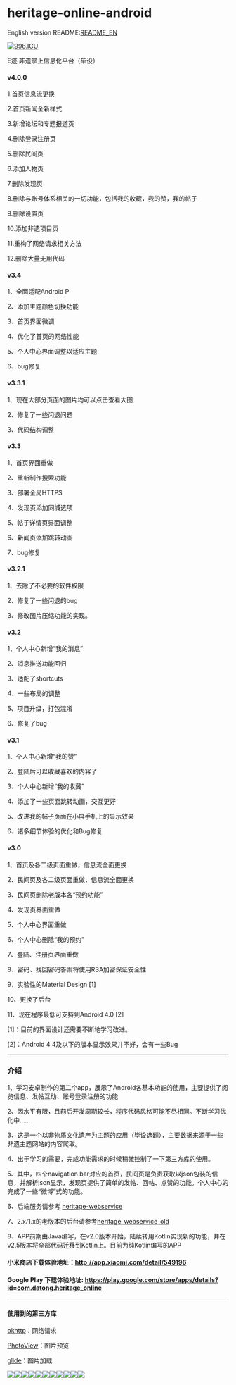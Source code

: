 
# heritage-online-android

English version README:[README_EN](https://github.com/sunkaiiii/heritage-online-android/blob/master/README_EN.md)

[![996.ICU](https://img.shields.io/badge/link-996.icu-red.svg)](https://996.icu) 

E迹 非遗掌上信息化平台（毕设）

#### v4.0.0 <br>

1.首页信息流更换

2.首页新闻全新样式

3.新增论坛和专题报道页

4.删除登录注册页

5.删除民间页

6.添加人物页

7.删除发现页

8.删除与账号体系相关的一切功能，包括我的收藏，我的赞，我的帖子

9.删除设置页

10.添加非遗项目页

11.重构了网络请求相关方法

12.删除大量无用代码

#### v3.4 <br>

1、全面适配Android P

2、添加主题颜色切换功能

3、首页界面微调

4、优化了首页的网络性能

5、个人中心界面调整以适应主题

6、bug修复

#### v3.3.1 <br>

1、现在大部分页面的图片均可以点击查看大图 

2、修复了一些闪退问题

3、代码结构调整

#### v3.3 <br>

1、首页界面重做

2、重新制作搜索功能

3、部署全局HTTPS

4、发现页添加同城选项

5、帖子详情页界面调整

6、新闻页添加跳转动画

7、bug修复

#### v3.2.1 <br>

1、去除了不必要的软件权限

2、修复了一些闪退的bug

3、修改图片压缩功能的实现。


#### v3.2 <br>

1、个人中心新增“我的消息”

2、消息推送功能回归

3、适配了shortcuts

4、一些布局的调整

5、项目升级，打包混淆

6、修复了bug


#### v3.1 <br>

1、个人中心新增“我的赞”

2、登陆后可以收藏喜欢的内容了

3、个人中心新增“我的收藏”

4、添加了一些页面跳转动画，交互更好

5、改进我的帖子页面在小屏手机上的显示效果

6、诸多细节体验的优化和Bug修复


#### v3.0 <br>

1、首页及各二级页面重做，信息流全面更换

2、民间页及各二级页面重做，信息流全面更换

3、民间页删除老版本各“预约功能”

4、发现页界面重做

5、个人中心界面重做

6、个人中心删除“我的预约”

7、登陆、注册页界面重做

8、密码、找回密码答案将使用RSA加密保证安全性

9、实验性的Material Design [1]

10、更换了后台

11、现在程序最低可支持到Android 4.0 [2]

  
[1]：目前的界面设计还需要不断地学习改进。

[2]：Android 4.4及以下的版本显示效果并不好，会有一些Bug
  

___

### 介绍

1、学习安卓制作的第二个app，展示了Android各基本功能的使用，主要提供了阅览信息、发帖互动、账号登录注册的功能

  

2、因水平有限，且前后开发周期较长，程序代码风格可能不尽相同。不断学习优化中……

  

3、这是一个以非物质文化遗产为主题的应用（毕设选题），主要数据来源于一些非遗主题网站的内容爬取。

  

4、出于学习的需要，完成功能需求的时候稍微控制了一下第三方库的使用。

  

5、其中，四个navigation bar对应的首页，民间页是负责获取以json包装的信息，并解析json显示，发现页提供了简单的发帖、回帖、点赞的功能。个人中心的完成了一些“微博”式的功能。



6、后端服务请参考 [heritage-webservice](https://github.com/sunkaiiii/heritage_webservice )



7、2.x/1.x的老版本的后台请参考[heritage_webservice_old](https://github.com/sunkaiiii/heritage_webservice_old)


  
8、APP前期由Java编写，在v2.0版本开始，陆续转用Kotlin实现新的功能，并在v2.5版本将全部代码迁移到Kotlin上。目前为纯Kotlin编写的APP

  
  

#### 小米商店下载体验地址：http://app.xiaomi.com/detail/549196

#### Google Play 下载体验地址: https://play.google.com/store/apps/details?id=com.datong.heritage_online

  
  

___

#### 使用到的第三方库



[okhttp](https://github.com/square/okhttp)：网络请求

  

[PhotoView](https://github.com/chrisbanes/PhotoView)：图片预览



[glide](https://github.com/bumptech/glide)：图片加载

  
  
  

![](https://sunkaiiii.github.io/docs/images/1.png)![](https://sunkaiiii.github.io/docs/images/2.png)![](https://sunkaiiii.github.io/docs/images/3.png)![](https://sunkaiiii.github.io/docs/images/11.png)![](https://sunkaiiii.github.io/docs/images/4.png)![](https://sunkaiiii.github.io/docs/images/5.png)![](https://sunkaiiii.github.io/docs/images/6.png)![](https://sunkaiiii.github.io/docs/images/7.png)![](https://sunkaiiii.github.io/docs/images/8.png)![](https://sunkaiiii.github.io/docs/images/9.png)![](https://sunkaiiii.github.io/docs/images/10.png)
